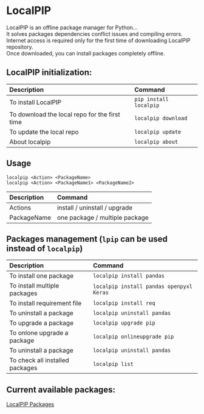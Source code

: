 # LocalPIP

LocalPIP is an offline package manager for Python...\
 It solves packages dependencies conflict issues and compiling errors.\
 Internet access is required only for the first time of downloading LocalPIP repository.\
 Once downloaded, you can install packages completely offline.

## LocalPIP initialization:

| Description                                   | Command                |
| :-------------------------------------------- | :--------------------- |
| To install LocalPIP                           | `pip install localpip` |
| To download the local repo for the first time | `localpip download`    |
| To update the local repo                      | `localpip update`      |
| About localpip                                | `localpip about`       |

## Usage

`localpip <Action> <PackageName>`\
`localpip <Action> <PackageName1> <PackageName2>`

| Description | Command                        |
| :---------- | :----------------------------- |
| Actions     | install / uninstall / upgrade  |
| PackageName | one package / multiple package |

## Packages management (`lpip` can be used instead of `localpip`)

| Description                     | Command                                  |
| :------------------------------ | :--------------------------------------- |
| To install one package          | `localpip install pandas`                |
| To install multiple packages    | `localpip install pandas openpyxl Keras` |
| To install requirement file     | `localpip install req`                   |
| To uninstall a package          | `localpip uninstall pandas`              |
| To upgrade a package            | `localpip upgrade pip`                   |
| To onlone upgrade a package     | `localpip onlineupgrade pip`             |
| To uninstall a package          | `localpip uninstall pandas`              |
| To check all installed packages | `localpip list`                          |

## Current available packages:

[LocalPIP Packages](https://github.com/alexbourg/LocalPIP)
